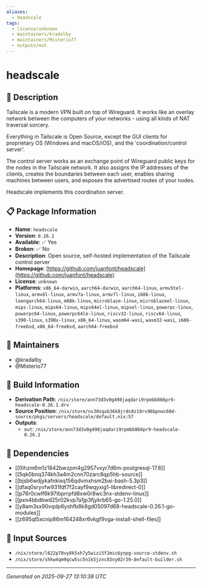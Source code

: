 ```yaml
---
aliases:
  - headscale
tags:
  - license/unknown
  - maintainers/kradalby
  - maintainers/Misterio77
  - outputs/out
---
```


# headscale

## 📝 Description

Tailscale is a modern VPN built on top of Wireguard. It works like an
overlay network between the computers of your networks - using all kinds
of NAT traversal sorcery.

Everything in Tailscale is Open Source, except the GUI clients for
proprietary OS (Windows and macOS/iOS), and the
'coordination/control server'.

The control server works as an exchange point of Wireguard public keys for
the nodes in the Tailscale network. It also assigns the IP addresses of
the clients, creates the boundaries between each user, enables sharing
machines between users, and exposes the advertised routes of your nodes.

Headscale implements this coordination server.


## 📋 Package Information

- **Name**: `headscale`
- **Version**: `0.26.1`
- **Available**: ✅ Yes
- **Broken**: ✅ No
- **Description**: Open source, self-hosted implementation of the Tailscale control server
- **Homepage**: [https://github.com/juanfont/headscale](https://github.com/juanfont/headscale)
- **License**: `unknown`
- **Platforms**: `x86_64-darwin`, `aarch64-darwin`, `aarch64-linux`, `armv5tel-linux`, `armv6l-linux`, `armv7a-linux`, `armv7l-linux`, `i686-linux`, `loongarch64-linux`, `m68k-linux`, `microblaze-linux`, `microblazeel-linux`, `mips-linux`, `mips64-linux`, `mips64el-linux`, `mipsel-linux`, `powerpc-linux`, `powerpc64-linux`, `powerpc64le-linux`, `riscv32-linux`, `riscv64-linux`, `s390-linux`, `s390x-linux`, `x86_64-linux`, `wasm64-wasi`, `wasm32-wasi`, `i686-freebsd`, `x86_64-freebsd`, `aarch64-freebsd`
## 👥 Maintainers

- @kradalby
- @Misterio77


## 🔧 Build Information

- **Derivation Path**: `/nix/store/ann73d3v0g498jaqdari9rpmbb866pr9-headscale-0.26.1.drv`
- **Source Position**: `/nix/store/ns30sqxb36k8jrds8z18rv96bpnwc60d-source/pkgs/servers/headscale/default.nix:57`
- **Outputs**:
  - `out`:  `/nix/store/ann73d3v0g498jaqdari9rpmbb866pr9-headscale-0.26.1`

## 🔗 Dependencies

- [[0ihzm6m1z1842bwzpm4g2957vxyr7d6m-postgresql-17.6]]
- [[5qk0bnq374kh3a4m2cnn70zarc8qp5hb-source]]
- [[bjsb6wdjykafnkixq156qdvmxhsm2bai-bash-5.3p3]]
- [[dfaq0sryvfw931fdf7f2cayf9wqyxig1-libredirect-0]]
- [[p76r0cwlf6k97ibprrpfd8xw0r8wc3nx-stdenv-linux]]
- [[pxn4bbdbwd25r02kvp7a1jp3fjykrb65-go-1.25.0]]
- [[y8am3sx90vqdp6yshfb8k8gd05097d68-headscale-0.26.1-go-modules]]
- [[z695ql5xcnip86m164248xr6vkgf9vga-install-shell-files]]

## 📁 Input Sources

- `/nix/store/l622p70vy8k5sh7y5wizi5f2mic6ynpg-source-stdenv.sh`
- `/nix/store/shkw4qm9qcw5sc5n1k5jznc83ny02r39-default-builder.sh`

---
*Generated on 2025-09-27 13:10:38 UTC*
